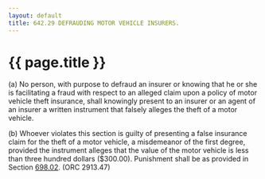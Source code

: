 ```yaml
---
layout: default 
title: 642.29 DEFRAUDING MOTOR VEHICLE INSURERS.
---
```


{{ page.title }}
================

​(a) No person, with purpose to defraud an insurer or knowing that he or
she is facilitating a fraud with respect to an alleged claim upon a
policy of motor vehicle theft insurance, shall knowingly present to an
insurer or an agent of an insurer a written instrument that falsely
alleges the theft of a motor vehicle.

​(b) Whoever violates this section is guilty of presenting a false
insurance claim for the theft of a motor vehicle, a misdemeanor of the
first degree, provided the instrument alleges that the value of the
motor vehicle is less than three hundred dollars (\$300.00). Punishment
shall be as provided in Section [698.02](38e2f631.html). (ORC 2913.47)
